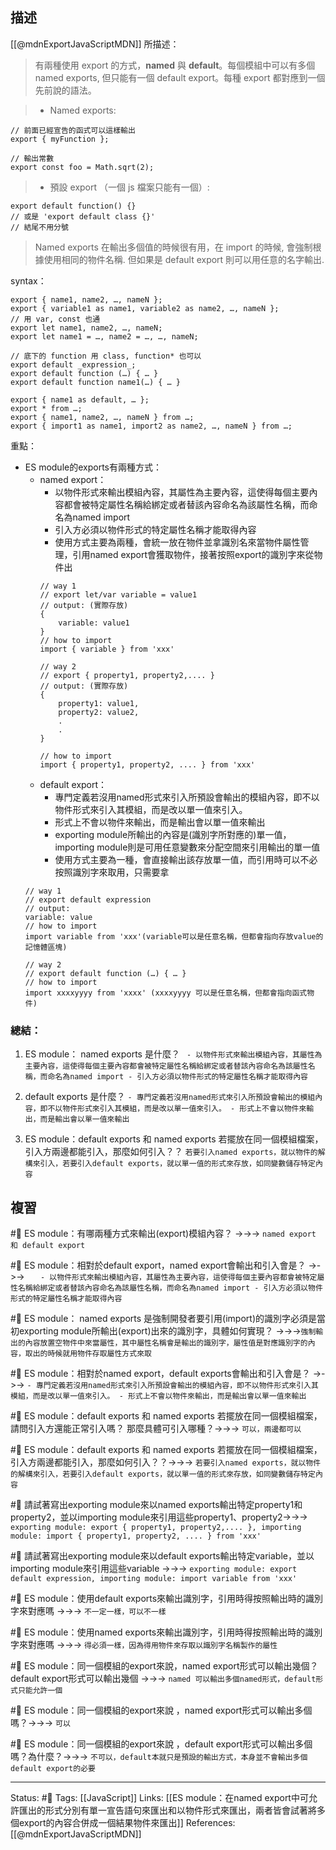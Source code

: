 ## 描述
[[@mdnExportJavaScriptMDN]] 所描述：
> 有兩種使用 export 的方式，**named** 與 **default**。每個模組中可以有多個 named exports, 但只能有一個 default export。每種 export 都對應到一個先前說的語法。

> - Named exports:
```
// 前面已經宣告的函式可以這樣輸出
export { myFunction };

// 輸出常數
export const foo = Math.sqrt(2); 
```

> -  預設 export （一個 js 檔案只能有一個）:    
```
export default function() {}
// 或是 'export default class {}'
// 結尾不用分號
```

> Named exports 在輸出多個值的時候很有用，在 import 的時候, 會強制根據使用相同的物件名稱. 但如果是 default export 則可以用任意的名字輸出.

syntax：
```
export { name1, name2, …, nameN };
export { variable1 as name1, variable2 as name2, …, nameN };
// 用 var, const 也通
export let name1, name2, …, nameN;
export let name1 = …, name2 = …, …, nameN;

// 底下的 function 用 class, function* 也可以
export default _expression_;
export default function (…) { … }
export default function name1(…) { … }

export { name1 as default, … };
export * from …;
export { name1, name2, …, nameN } from …;
export { import1 as name1, import2 as name2, …, nameN } from …;
```


重點：
- ES module的exports有兩種方式：
	- named export：
		- 以物件形式來輸出模組內容，其屬性為主要內容，這使得每個主要內容都會被特定屬性名稱給綁定或者替該內容命名為該屬性名稱，而命名為named import
		- 引入方必須以物件形式的特定屬性名稱才能取得內容
		- 使用方式主要為兩種，會統一放在物件並拿識別名來當物件屬性管理，引用named export會獲取物件，接著按照export的識別字來從物件出
		```
		// way 1
		// export let/var variable = value1		
		// output: (實際存放)
		{
			variable: value1
		}
		// how to import 
		import { variable } from 'xxx'
		
		// way 2
		// export { property1, property2,.... }
		// output: (實際存放)
		{
			property1: value1,
			property2: value2,
			.
			.
		}

		// how to import
		import { property1, property2, .... } from 'xxx'
		```
	- default export：
		- 專門定義若沒用named形式來引入所預設會輸出的模組內容，即不以物件形式來引入其模組，而是改以單一值來引入。
		- 形式上不會以物件來輸出，而是輸出會以單一值來輸出
		- exporting module所輸出的內容是(識別字所對應的)單一值，importing module則是可用任意變數來分配空間來引用輸出的單一值
		- 使用方式主要為一種，會直接輸出該存放單一值，而引用時可以不必按照識別字來取用，只需要拿
	```
	// way 1
	// export default expression
	// output:
	variable: value
	// how to import
	import variable from 'xxx'(variable可以是任意名稱，但都會指向存放value的記憶體區塊)

	// way 2
	// export default function (…) { … }
	// how to import
	import xxxxyyyy from 'xxxx' (xxxxyyyy 可以是任意名稱，但都會指向函式物件)
	```

### 總結：
1. ES module： named exports 是什麼？  `	- 以物件形式來輸出模組內容，其屬性為主要內容，這使得每個主要內容都會被特定屬性名稱給綁定或者替該內容命名為該屬性名稱，而命名為named import - 引入方必須以物件形式的特定屬性名稱才能取得內容`


2. default exports 是什麼？  `- 專門定義若沒用named形式來引入所預設會輸出的模組內容，即不以物件形式來引入其模組，而是改以單一值來引入。 - 形式上不會以物件來輸出，而是輸出會以單一值來輸出`



3. ES module：default exports 和 named exports  若擺放在同一個模組檔案，引入方兩邊都能引入，那麼如何引入？？ `若要引入named exports，就以物件的解構來引入，若要引入default exports，就以單一值的形式來存放，如同變數儲存特定內容`



## 複習
#🧠 ES module：有哪兩種方式來輸出(export)模組內容？ ->->-> `named export 和 default export`
<!--SR:!2023-01-11,93,250-->

#🧠 ES module：相對於default export，named export會輸出和引入會是？ ->->-> `	- 以物件形式來輸出模組內容，其屬性為主要內容，這使得每個主要內容都會被特定屬性名稱給綁定或者替該內容命名為該屬性名稱，而命名為named import - 引入方必須以物件形式的特定屬性名稱才能取得內容`
<!--SR:!2023-01-05,67,250-->

#🧠 ES module： named exports 是強制開發者要引用(import)的識別字必須是當初exporting module所輸出(export)出來的識別字，具體如何實現？ ->->->`強制輸出的內容放置空物件中來當屬性，其中屬性名稱會是輸出的識別字，屬性值是對應識別字的內容，取出的時候就用物件存取屬性方式來取`
<!--SR:!2023-04-29,160,250-->

#🧠 ES module：相對於named export，default exports會輸出和引入會是？ ->->-> `- 專門定義若沒用named形式來引入所預設會輸出的模組內容，即不以物件形式來引入其模組，而是改以單一值來引入。 - 形式上不會以物件來輸出，而是輸出會以單一值來輸出`
<!--SR:!2023-01-12,66,230-->

#🧠 ES module：default exports 和 named exports  若擺放在同一個模組檔案，請問引入方還能正常引入嗎？ 那麼具體可引入哪種？->->-> `可以，兩邊都可以`
<!--SR:!2023-01-11,71,250-->

#🧠 ES module：default exports 和 named exports  若擺放在同一個模組檔案，引入方兩邊都能引入，那麼如何引入？？->->-> `若要引入named exports，就以物件的解構來引入，若要引入default exports，就以單一值的形式來存放，如同變數儲存特定內容`
<!--SR:!2023-01-14,73,250-->

#🧠 請試著寫出exporting module來以named exports輸出特定property1和property2，並以importing module來引用這些property1、property2->->-> `exporting module: export { property1, property2,.... }, importing module: import { property1, property2, .... } from 'xxx'`
<!--SR:!2023-03-21,135,250-->

#🧠 請試著寫出exporting module來以default exports輸出特定variable，並以importing module來引用這些variable ->->-> `exporting module: export default expression, importing module: import variable from 'xxx'`
<!--SR:!2023-02-23,120,250-->

#🧠 ES module：使用default exports來輸出識別字，引用時得按照輸出時的識別字來對應嗎 ->->-> `不一定一樣，可以不一樣`
<!--SR:!2023-01-21,100,250-->

#🧠 ES module：使用named exports來輸出識別字，引用時得按照輸出時的識別字來對應嗎 ->->-> `得必須一樣，因為得用物件來存取以識別字名稱製作的屬性`
<!--SR:!2023-04-15,151,250-->

#🧠 ES module：同一個模組的export來說，named export形式可以輸出幾個？default export形式可以輸出幾個 ->->-> `named 可以輸出多個named形式，default形式只能允許一個`
<!--SR:!2023-01-15,74,250-->

#🧠 ES module：同一個模組的export來說 ，named export形式可以輸出多個嗎？->->-> `可以`
<!--SR:!2023-06-29,176,250-->

#🧠 ES module：同一個模組的export來說 ，default export形式可以輸出多個嗎？為什麼？->->-> `不可以，default本就只是預設的輸出方式，本身並不會輸出多個default export的必要`
<!--SR:!2023-01-14,66,230-->

---
Status: #🌱 
Tags:
[[JavaScript]] 
Links:
[[ES module：在named export中可允許匯出的形式分別有單一宣告語句來匯出和以物件形式來匯出，兩者皆會試著將多個export的內容合併成一個結果物件來匯出]]
References:
[[@mdnExportJavaScriptMDN]]
